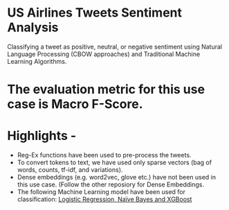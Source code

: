 # US Airlines Tweets Sentiment Analysis
Classifying a tweet as positive, neutral, or negative sentiment using Natural Language Processing (CBOW approaches) and Traditional Machine Learning Algorithms.

# The evaluation metric for this use case is Macro F-Score.

# Highlights - 
- Reg-Ex functions have been used to pre-process the tweets.
- To convert tokens to text, we have used only sparse vectors (bag of words, counts, tf-idf, and variations). 
- Dense embeddings (e.g. word2vec, glove etc.) have not been used in this use case. (Follow the other reposiory for Dense Embeddings.
- The following Machine Learning model have been used for classification:
<u>Logistic Regression, Naïve Bayes and XGBoost</u>
